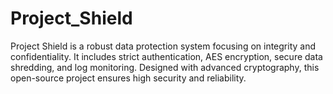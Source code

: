 # Project_Shield
Project Shield is a robust data protection system focusing on integrity and confidentiality. It includes strict authentication, AES encryption, secure data shredding, and log monitoring. Designed with advanced cryptography, this open-source project ensures high security and reliability. 
